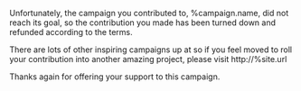 Unfortunately, the campaign you contributed to, %campaign.name, did not reach its goal, so the contribution you made has been turned down and refunded according to the terms.

There are lots of other inspiring campaigns up at so if you feel moved to roll your contribution into another amazing project, please visit http://%site.url

Thanks again for offering your support to this campaign.

